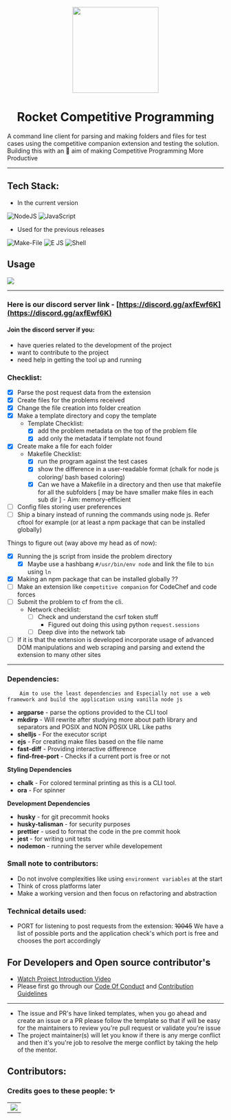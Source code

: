 ﻿<p align="center"><img src="https://media0.giphy.com/media/f6hnhHkks8bk4jwjh3/giphy.gif" align="center" width="200"></p>
<h1 align="center">Rocket Competitive Programming</h1>

A command line client for parsing and making folders and files for test cases using the competitive companion extension and testing the solution. Building this with an 🎯 aim of making Competitive Programming More Productive

---

## Tech Stack:

-   In the current version

<img alt="NodeJS" src="https://img.shields.io/badge/vanilla node.js%20-%2343853D.svg?&style=for-the-badge&logo=node.js&logoColor=white"/>
<img alt="JavaScript" src="https://img.shields.io/badge/javascript%20-%23323330.svg?&style=for-the-badge&logo=javascript&logoColor=%23F7DF1E"/>

-   Used for the previous releases

<img alt="Make-File" src="https://img.shields.io/badge/makefile%20-%23107C10.svg?&style=for-the-badge&logo=makefile&logoColor=white"/> 
<img alt="E JS" src="https://img.shields.io/badge/E%20js%20-%23000000.svg?&style=for-the-badge&logo=E.js&logoColor=white"/> 
<img alt="Shell" src="https://img.shields.io/badge/shell%20-%23121011.svg?&style=for-the-badge&logo=gnu-bash&logoColor=white"/>

## Usage

<img src="./docs_assets/project videos/demo.gif">

---

### Here is our discord server link - [https://discord.gg/axfEwf6K](https://discord.gg/axfEwf6K)

#### Join the discord server if you:

-   have queries related to the development of the project
-   want to contribute to the project
-   need help in getting the tool up and running

### Checklist:

-   [x] Parse the post request data from the extension
-   [x] Create files for the problems received
-   [x] Change the file creation into folder creation
-   [x] Make a template directory and copy the template
    -   Template Checklist:
        -   [x] add the problem metadata on the top of the problem file
        -   [x] add only the metadata if template not found
-   [x] Create make a file for each folder
    -   Makefile Checklist:
        -   [x] run the program against the test cases
        -   [x] show the difference in a user-readable format (chalk for node js coloring/ bash based coloring)
        -   [x] Can we have a Makefile in a directory and then use that makefile for all the subfolders [ may be have smaller make files in each sub dir ] - Aim: memory-efficient
-   [ ] Config files storing user preferences
-   [ ] Ship a binary instead of running the commands using node js. Refer cftool for example (or at least a npm package that can be installed globally)

Things to figure out (way above my head as of now):

-   [x] Running the js script from inside the problem directory
    -   [x] Maybe use a hashbang `#/usr/bin/env node` and link the file to `bin` using `ln`
-   [x] Making an npm package that can be installed globally ??
-   [ ] Make an extension like `competitive companion` for CodeChef and code forces
-   [ ] Submit the problem to cf from the cli.
    -   Network checklist:
        -   [ ] Check and understand the csrf token stuff
            -   Figured out doing this using python `request.sessions`
        -   [ ] Deep dive into the network tab
-   [ ] If it is that the extension is developed incorporate usage of advanced DOM manipulations and web scraping and parsing and extend the extension to many other sites

---

### Dependencies:

        Aim to use the least dependencies and Especially not use a web framework and build the application using vanilla node js

-   **argparse** - parse the options provided to the CLI tool
-   **mkdirp** - Will rewrite after studying more about path library and separators and POSIX and NON POSIX URL Like paths
-   **shelljs** - For the executor script
-   **ejs** - For creating make files based on the file name
-   **fast-diff** - Providing interactive difference
-   **find-free-port** - Checks if a current port is free or not

**Styling Dependencies**

-   **chalk** - For colored terminal printing as this is a CLI tool.
-   **ora** - For spinner

**Development Dependencies**

-   **husky** - for git precommit hooks
-   **husky-talisman** - for security purposes
-   **prettier** - used to format the code in the pre commit hook
-   **jest** - for writing unit tests
-   **nodemon** - running the server while developement

### Small note to contributors:

-   Do not involve complexities like using `environment variables` at the start
-   Think of cross platforms later
-   Make a working version and then focus on refactoring and abstraction

### Technical details used:

-   PORT for listening to post requests from the extension: ~~10045~~ We have a list of possible ports and the application check's which port is free and chooses the port accordingly

## For Developers and Open source contributor's

-   [Watch Project Introduction Video](https://youtu.be/3hCQKaUxKRQ)
-   Please first go through our [Code Of Conduct](https://github.com/kaushik-rishi/rocketcp/blob/develop/CODE_OF_CONDUCT.md) and [Contribution Guidelines](https://github.com/kaushik-rishi/rocketcp/blob/develop/CONTRIBUTING.md)

---

-   The issue and PR's have linked templates, when you go ahead and create an issue or a PR please follow the template so that if will be easy for the maintainers to review you're pull request or validate you're issue
-   The project maintainer(s) will let you know if there is any merge conflict and then it's you're job to resolve the merge conflict by taking the help of the mentor.

## Contributors:

### Credits goes to these people: ✨

<table>
	<tr>
		<td>
   <a href="https://github.com/kaushik-rishi/rocketcp/graphs/contributors">
  <img src="https://contrib.rocks/image?repo=kaushik-rishi/rocketcp" />
</a>
		</td>
	</tr>
</table>
